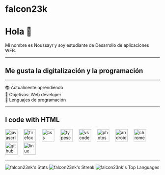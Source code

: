 # falcon23k

<h1 align="left">Hola 👋</h1>

<p align="left">Mi nombre es Noussayr y soy estudiante de Desarrollo de aplicaciones WEB.</p>

---

<h2 align="left">Me gusta la digitalización y la programación</h2>

---

<p align="left">
📚 Actualmente aprendiendo<br>
🎯 Objetivos: Web developer<br>
🎲 Lenguajes de programación
</p>

---

<h2 align="left">I code with HTML</h2>

<div align="left">
  <img src="https://cdn.jsdelivr.net/gh/devicons/devicon/icons/javascript/javascript-original.svg" height="40" alt="javascript logo"  />
  <img width="12" />
  <img src="https://cdn.jsdelivr.net/gh/devicons/devicon/icons/firefox/firefox-original.svg" height="40" alt="firefox logo"  />
  <img width="12" />
  <img src="https://cdn.jsdelivr.net/gh/devicons/devicon/icons/css3/css3-original.svg" height="40" alt="css logo"  />
  <img width="12" />
  <img src="https://cdn.jsdelivr.net/gh/devicons/devicon/icons/typescript/typescript-original.svg" height="40" alt="typescript logo"  />
  <img width="12" />
  <img src="https://cdn.jsdelivr.net/gh/devicons/devicon/icons/vscode/vscode-original.svg" height="40" alt="vscode logo"  />
  <img width="12" />
  <img src="https://cdn.jsdelivr.net/gh/devicons/devicon/icons/photoshop/photoshop-plain.svg" height="40" alt="photoshop logo"  />
  <img width="12" />
  <img src="https://cdn.jsdelivr.net/gh/devicons/devicon/icons/android/android-original.svg" height="40" alt="android logo"  />
  <img width="12" />
  <img src="https://cdn.jsdelivr.net/gh/devicons/devicon/icons/chrome/chrome-original.svg" height="40" alt="chrome logo"  />
  <img width="12" />
  <img src="https://cdn.jsdelivr.net/gh/devicons/devicon/icons/github/github-original.svg" height="40" alt="github logo"  />
  <img width="12" />
  <img src="https://cdn.jsdelivr.net/gh/devicons/devicon/icons/linux/linux-original.svg" height="40" alt="linux logo"  />
</div>

---

![falcon23nk's Stats](https://github-readme-stats.vercel.app/api?username=falcon23nk&theme=vue-dark&show_icons=true&hide_border=false&count_private=true)
![falcon23nk's Streak](https://github-readme-streak-stats.herokuapp.com/?user=falcon23nk&theme=vue-dark&hide_border=false)
![falcon23nk's Top Languages](https://github-readme-stats.vercel.app/api/top-langs/?username=falcon23nk&theme=vue-dark&show_icons=true&hide_border=false&layout=compact)
